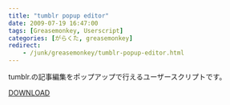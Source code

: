 ```yaml
---
title: "tumblr popup editor"
date: 2009-07-19 16:47:00
tags: [Greasemonkey, Userscript]
categories: [がらくた, greasemonkey]
redirect:
    - /junk/greasemonkey/tumblr-popup-editor.html
---
```


tumblr.の記事編集をポップアップで行えるユーザースクリプトです。

[DOWNLOAD][1]

 [1]: http://userscripts.org/scripts/show/54011
